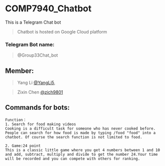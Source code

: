 # COMP7940_Chatbot

 This is a Telegram Chat bot
> Chatbot is hosted on Google Cloud platform
### Telegram Bot name: 
> @Group33Chat_bot
## Member: 

>Yang Li [@YangLi5](https://github.com/YangLi5), 

>Zixin Chen [@zich9801](https://github.com/zich9801)
## Commands for bots:
```
Function：
1. Search for food making videos
Cooking is a difficult task for someone who has never cooked before. People can search for how food is made by typing /food "food" into a chatbot. Of course the search function is not limited to food.

2. Game:24 point
This is a classic little game where you get 4 numbers between 1 and 10 and add, subtract, multiply and divide to get the number 24.Your time will be recorded and you can compete with others for ranking.
```
